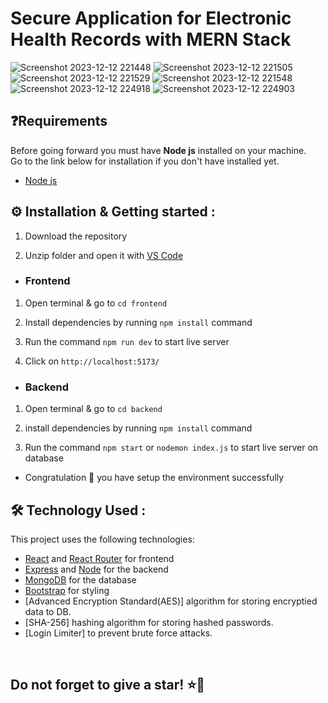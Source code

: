 # Secure Application for Electronic Health Records with MERN Stack
![Screenshot 2023-12-12 221448](https://github.com/abhishekverma276/Medi-Track/assets/96565154/1cc690aa-cd38-459b-8354-ea28ca19e0e0)
![Screenshot 2023-12-12 221505](https://github.com/abhishekverma276/Medi-Track/assets/96565154/3d9f1c07-439e-4560-befa-4d5cc65b0143)
![Screenshot 2023-12-12 221529](https://github.com/abhishekverma276/Medi-Track/assets/96565154/1b25b741-8f91-46f7-b662-96ab9c13a8d8)
![Screenshot 2023-12-12 221548](https://github.com/abhishekverma276/Medi-Track/assets/96565154/91087459-8977-4794-bc9e-564cf5096d5f)
![Screenshot 2023-12-12 224918](https://github.com/abhishekverma276/Medi-Track/assets/96565154/cb024dcf-ade6-4909-b80b-035b40dc733b)
![Screenshot 2023-12-12 224903](https://github.com/abhishekverma276/Medi-Track/assets/96565154/82ded2ec-4882-4619-983a-6aec98684ac7)

## ❓Requirements

Before going forward you must have **Node js** installed on your machine.  
Go to the link below for installation if you don't have installed yet.

- [Node js](https://nodejs.org/en/download)


## ⚙️ Installation & Getting started :

1. Download the repository

2. Unzip folder and open it with [VS Code](https://code.visualstudio.com/)

- <h3> Frontend

1. Open terminal & go to `cd frontend`

2. Install dependencies by running `npm install` command

3. Run the command `npm run dev` to start live server

4. Click on `http://localhost:5173/`

- <h3>Backend

1. Open terminal & go to `cd backend` 

2. install dependencies by running `npm install` command

3. Run the command `npm start` or `nodemon index.js` to start live server on database


- Congratulation 🎉 you have setup the environment successfully



## 🛠️ Technology Used :

This project uses the following technologies:

- [React](https://reactjs.org) and [React Router](https://reacttraining.com/react-router/) for frontend
- [Express](http://expressjs.com/) and [Node](https://nodejs.org/en/) for the backend
- [MongoDB](https://www.mongodb.com/) for the database
- [Bootstrap](https://getbootstrap.com/) for styling
- [Advanced Encryption Standard(AES)] algorithm for storing encryptied data to DB.
- [SHA-256] hashing algorithm for storing hashed passwords.
- [Login Limiter] to prevent brute force attacks.
<br/>

<h2> Do not forget to give a star! ⭐🤗 </h2>
